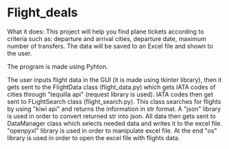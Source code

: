 # Flight_deals
What it does:
This project will help you find plane tickets according to criteria such as: departure and arrival cities, departure date, maximum number of transfers. The data will be saved to an Excel file and shown to the user.


The program is made using Pyhton. 

The user inputs flight data in the GUI (it is made using tkinter library), then it gets sent to the FlightData class (flight_data.py) which gets IATA codes of cities through "tequilla api" (request library is used). 
IATA codes then get sent to FLightSearch class (flight_search.py). This class searches for flights by using "kiwi api" and returns the information in str format. A "json" library is used in order to convert returned str into json. 
All data then gets sent to DataManager class which selects needed data and writes it to the excel file. "openpyxl" library is used in order to manipulate excel file. 
At the end "os" library is used in order to open the excel file with flights data.

